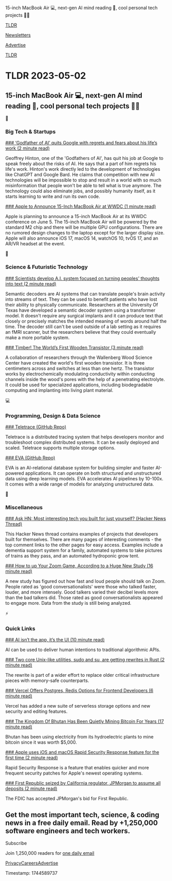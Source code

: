 15-inch MacBook Air 💻, next-gen AI mind reading 🤖, cool personal tech projects 👨‍💻

[TLDR](/)

[Newsletters](/newsletters)

[Advertise](https://advertise.tldr.tech/)

[TLDR](/)

# TLDR 2023-05-02

## 15-inch MacBook Air 💻, next-gen AI mind reading 🤖, cool personal tech projects 👨‍💻

📱

### Big Tech & Startups

[### ‘Godfather of AI’ quits Google with regrets and fears about his life’s work (2 minute read)](https://www.theverge.com/2023/5/1/23706311/hinton-godfather-of-ai-threats-fears-warnings?utm_source=tldrnewsletter)

Geoffrey Hinton, one of the 'Godfathers of AI', has quit his job at Google to speak freely about the risks of AI. He says that a part of him regrets his life's work. Hinton's work directly led to the development of technologies like ChatGPT and Google Bard. He claims that competition with new AI technologies will be impossible to stop and result in a world with so much misinformation that people won't be able to tell what is true anymore. The technology could also eliminate jobs, and possibly humanity itself, as it starts learning to write and run its own code.

[### Apple to Announce 15-Inch MacBook Air at WWDC (1 minute read)](https://www.macrumors.com/2023/05/01/gurman-15-inch-macbook-air-wwdc/?utm_source=tldrnewsletter)

Apple is planning to announce a 15-inch MacBook Air at its WWDC conference on June 5. The 15-inch MacBook Air will be powered by the standard M2 chip and there will be multiple GPU configurations. There are no rumored design changes to the laptop except for the larger display size. Apple will also announce iOS 17, macOS 14, watchOS 10, tvOS 17, and an AR/VR headset at the event.

🚀

### Science & Futuristic Technology

[### Scientists develop A.I. system focused on turning peoples' thoughts into text (2 minute read)](https://www.cnbc.com/2023/05/01/scientists-develop-ai-system-focused-on-turning-thoughts-into-text.html?utm_source=tldrnewsletter)

Semantic decoders are AI systems that can translate people's brain activity into streams of text. They can be used to benefit patients who have lost their ability to physically communicate. Researchers at the University Of Texas have developed a semantic decoder system using a transformer model. It doesn't require any surgical implants and it can produce text that closely or precisely matches the intended meaning of words around half the time. The decoder still can't be used outside of a lab setting as it requires an fMRI scanner, but the researchers believe that they could eventually make a more portable system.

[### Timber! The World’s First Wooden Transistor (3 minute read)](https://spectrum.ieee.org/wood-transistor?utm_source=tldrnewsletter)

A collaboration of researchers through the Wallenberg Wood Science Center have created the world's first wooden transistor. It is three centimeters across and switches at less than one hertz. The transistor works by electrochemically modulating conductivity within conducting channels inside the wood's pores with the help of a penetrating electrolyte. It could be used for specialized applications, including biodegradable computing and implanting into living plant material.

💻

### Programming, Design & Data Science

[### Teletrace (GitHub Repo)](https://github.com/teletrace/teletrace?ref=producthunt?utm_source=tldrnewsletter)

Teletrace is a distributed tracing system that helps developers monitor and troubleshoot complex distributed systems. It can be easily deployed and scaled. Teletrace supports multiple storage options.

[### EVA (GitHub Repo)](https://github.com/georgia-tech-db/eva?utm_source=tldrnewsletter)

EVA is an AI-relational database system for building simpler and faster AI-powered applications. It can operate on both structured and unstructured data using deep learning models. EVA accelerates AI pipelines by 10-100x. It comes with a wide range of models for analyzing unstructured data.

🎁

### Miscellaneous

[### Ask HN: Most interesting tech you built for just yourself? (Hacker News Thread)](https://news.ycombinator.com/item?id=35729232)

This Hacker News thread contains examples of projects that developers built for themselves. There are many pages of interesting comments - the top comment links to the other pages for easy access. Examples include a dementia support system for a family, automated systems to take pictures of trains as they pass, and an automated hydroponic grow tent.

[### How to up Your Zoom Game, According to a Huge New Study (16 minute read)](https://archive.ph/jJp3q?utm_source=tldrnewsletter)

A new study has figured out how fast and loud people should talk on Zoom. People rated as 'good conversationalists' were those who talked faster, louder, and more intensely. Good talkers varied their decibel levels more than the bad talkers did. Those rated as good conversationalists appeared to engage more. Data from the study is still being analyzed.

⚡

### Quick Links

[### AI isn’t the app, it’s the UI (10 minute read)](https://stackoverflow.blog/2023/05/01/ai-isnt-the-app-its-the-ui/?utm_source=tldrnewsletter)

AI can be used to deliver human intentions to traditional algorithmic APIs.

[### Two core Unix-like utilities, sudo and su, are getting rewrites in Rust (2 minute read)](https://arstechnica.com/information-technology/2023/05/two-core-unix-like-utilities-sudo-and-su-are-getting-rewrites-in-rust/?utm_source=tldrnewsletter)

The rewrite is part of a wider effort to replace older critical infrastructure pieces with memory-safe counterparts.

[### Vercel Offers Postgres, Redis Options for Frontend Developers (6 minute read)](https://thenewstack.io/vercel-offers-postgres-redis-options-for-frontend-developers/?utm_source=tldrnewsletter)

Vercel has added a new suite of serverless storage options and new security and editing features.

[### The Kingdom Of Bhutan Has Been Quietly Mining Bitcoin For Years (17 minute read)](https://www.forbes.com/sites/iainmartin/2023/04/30/bhutan-bitcoin-mining-crypto/?sh=2cf459621f1b?utm_source=tldrnewsletter)

Bhutan has been using electricity from its hydroelectric plants to mine bitcoin since it was worth $5,000.

[### Apple uses iOS and macOS Rapid Security Response feature for the first time (2 minute read)](https://arstechnica.com/gadgets/2023/05/seven-months-in-ios-and-macos-get-their-first-rapid-security-updates/?utm_source=tldrnewsletter)

Rapid Security Response is a feature that enables quicker and more frequent security patches for Apple's newest operating systems.

[### First Republic seized by California regulator, JPMorgan to assume all deposits (2 minute read)](https://www.cnbc.com/2023/05/01/first-republic-bank-failure.html?utm_source=tldrnewsletter)

The FDIC has accepted JPMorgan's bid for First Republic.

## Get the most important tech, science, & coding news in a free daily email. Read by +1,250,000 software engineers and tech workers.

Subscribe

Join 1,250,000 readers for [one daily email](/api/latest/tech)

[Privacy](/privacy)[Careers](https://jobs.ashbyhq.com/tldr.tech)[Advertise](/tech/advertise)

Timestamp: 1744589737
